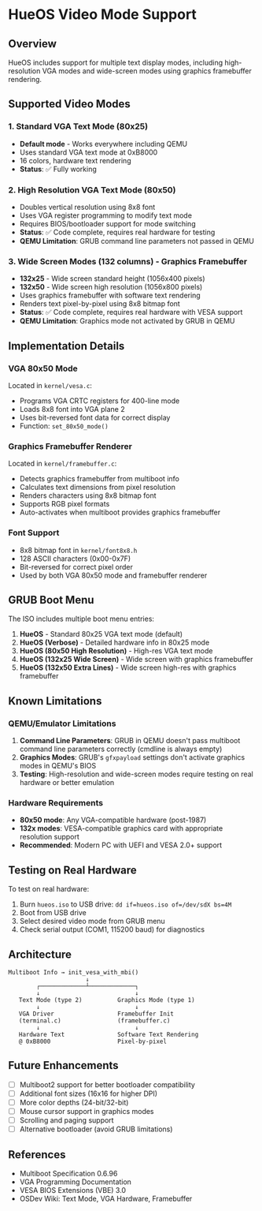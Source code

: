 # HueOS Video Mode Support

## Overview

HueOS includes support for multiple text display modes, including high-resolution VGA modes and wide-screen modes using graphics framebuffer rendering.

## Supported Video Modes

### 1. Standard VGA Text Mode (80x25)
- **Default mode** - Works everywhere including QEMU
- Uses standard VGA text mode at 0xB8000
- 16 colors, hardware text rendering
- **Status**: ✅ Fully working

### 2. High Resolution VGA Text Mode (80x50)
- Doubles vertical resolution using 8x8 font
- Uses VGA register programming to modify text mode
- Requires BIOS/bootloader support for mode switching
- **Status**: ✅ Code complete, requires real hardware for testing
- **QEMU Limitation**: GRUB command line parameters not passed in QEMU

### 3. Wide Screen Modes (132 columns) - Graphics Framebuffer
- **132x25** - Wide screen standard height (1056x400 pixels)
- **132x50** - Wide screen high resolution (1056x800 pixels)
- Uses graphics framebuffer with software text rendering
- Renders text pixel-by-pixel using 8x8 bitmap font
- **Status**: ✅ Code complete, requires real hardware with VESA support
- **QEMU Limitation**: Graphics mode not activated by GRUB in QEMU

## Implementation Details

### VGA 80x50 Mode
Located in `kernel/vesa.c`:
- Programs VGA CRTC registers for 400-line mode
- Loads 8x8 font into VGA plane 2
- Uses bit-reversed font data for correct display
- Function: `set_80x50_mode()`

### Graphics Framebuffer Renderer
Located in `kernel/framebuffer.c`:
- Detects graphics framebuffer from multiboot info
- Calculates text dimensions from pixel resolution
- Renders characters using 8x8 bitmap font
- Supports RGB pixel formats
- Auto-activates when multiboot provides graphics framebuffer

### Font Support
- 8x8 bitmap font in `kernel/font8x8.h`
- 128 ASCII characters (0x00-0x7F)
- Bit-reversed for correct pixel order
- Used by both VGA 80x50 mode and framebuffer renderer

## GRUB Boot Menu

The ISO includes multiple boot menu entries:

1. **HueOS** - Standard 80x25 VGA text mode (default)
2. **HueOS (Verbose)** - Detailed hardware info in 80x25 mode
3. **HueOS (80x50 High Resolution)** - High-res VGA text mode
4. **HueOS (132x25 Wide Screen)** - Wide screen with graphics framebuffer
5. **HueOS (132x50 Extra Lines)** - Wide screen high-res with graphics framebuffer

## Known Limitations

### QEMU/Emulator Limitations
1. **Command Line Parameters**: GRUB in QEMU doesn't pass multiboot command line parameters correctly (cmdline is always empty)
2. **Graphics Modes**: GRUB's `gfxpayload` settings don't activate graphics modes in QEMU's BIOS
3. **Testing**: High-resolution and wide-screen modes require testing on real hardware or better emulation

### Hardware Requirements
- **80x50 mode**: Any VGA-compatible hardware (post-1987)
- **132x modes**: VESA-compatible graphics card with appropriate resolution support
- **Recommended**: Modern PC with UEFI and VESA 2.0+ support

## Testing on Real Hardware

To test on real hardware:
1. Burn `hueos.iso` to USB drive: `dd if=hueos.iso of=/dev/sdX bs=4M`
2. Boot from USB drive
3. Select desired video mode from GRUB menu
4. Check serial output (COM1, 115200 baud) for diagnostics

## Architecture

```
Multiboot Info → init_vesa_with_mbi()
                      ↓
        ┌─────────────┴─────────────┐
        ↓                           ↓
   Text Mode (type 2)          Graphics Mode (type 1)
        ↓                           ↓
   VGA Driver                  Framebuffer Init
   (terminal.c)                (framebuffer.c)
        ↓                           ↓
   Hardware Text               Software Text Rendering
   @ 0xB8000                   Pixel-by-pixel
```

## Future Enhancements

- [ ] Multiboot2 support for better bootloader compatibility
- [ ] Additional font sizes (16x16 for higher DPI)
- [ ] More color depths (24-bit/32-bit)
- [ ] Mouse cursor support in graphics modes
- [ ] Scrolling and paging support
- [ ] Alternative bootloader (avoid GRUB limitations)

## References

- Multiboot Specification 0.6.96
- VGA Programming Documentation
- VESA BIOS Extensions (VBE) 3.0
- OSDev Wiki: Text Mode, VGA Hardware, Framebuffer
